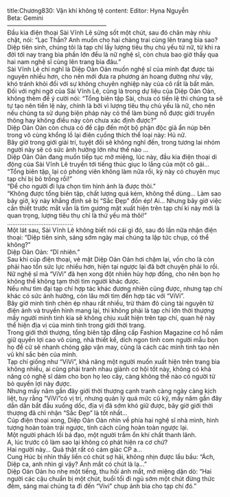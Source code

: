 title:Chương830: Vận khí không tệ
content:
Editor: Hyna Nguyễn<br>Beta: Gemini<br>————————————————–<br>Đầu kia điện thoại Sài Vĩnh Lê sửng sốt một chút, sau đó chân mày nhíu chặt, nói: “Lạc Thần? Anh muốn cho hai chàng trai cùng lên trang bìa sao? Diệp tiên sinh, chúng tôi là tạp chí lấy lượng tiêu thụ chủ yếu từ nữ, từ khi ra đời tới nay trang bìa phần lớn đều là nữ nghệ sĩ, còn chưa bao giờ thấy qua hai nam nghệ sĩ cùng lên trang bìa đâu.”<br>Sài Vĩnh Lê chỉ nghĩ là Diệp Oản Oản muốn nghệ sĩ của mình đạt được tài nguyên nhiều hơn, cho nên mới đưa ra phương án hoang đường như vậy, khó tránh khỏi đối với sự không chuyên nghiệp này của cô rất là bất mãn.<br>Đối với nghi ngờ của Sài Vĩnh Lê, cũng là trong dự liệu của Diệp Oản Oản, không thèm để ý cười nói: “Tổng biên tập Sài, chưa có tiền lệ thì chúng ta sẽ tự tạo nên tiền lệ này, chính là bởi vì lượng tiêu thụ chủ yếu là nữ, cho nên nếu chúng ta sử dụng biện pháp này có thể làm bùng nổ được giới truyền thông hay không điều này còn chưa xác định được?”<br>Diệp Oản Oản còn chưa có đề cập đến một bộ phận độc giả ẩn núp bên trong vô cùng khổng lồ lại điên cuồng thích thể loại này: Hủ nữ.<br>Bây giờ trong giới giải trí, tuyệt đối sẽ không nghĩ đến, trong tương lai nhóm người này sẽ có sức ảnh hưởng lớn như thế nào …<br>Diệp Oản Oản đang muốn tiếp tục mở miệng, lúc này, đầu kia điện thoại di động của Sài Vĩnh Lê truyền tới tiếng thúc giục lo lắng của một cô gái…<br>“Tổng biên tập, lại có phóng viên không làm nữa rồi, kỳ này có chuyên mục tạp chí bị bỏ trống rồi!”<br>“Để cho người đi lựa chọn tìm hình ảnh là được thôi.”<br>“Không được tổng biên tập, chất lượng quá kém, không thể dùng… Làm sao bây giờ, kỳ này khẳng định sẽ bị “Sắc Đẹp” đồn ép! Ai… Nhưng bây giờ việc cần thiết trước mắt vẫn là tìm gương mặt xuất hiện trên tạp chí kì này mới là quan trọng, lượng tiêu thụ chỉ là thứ yếu mà thôi!”<br>………………………………..<br>Một lát sau, Sài Vĩnh Lê không biết nói cái gì đó, sau đó lần nữa nhận điện thoại: “Diệp tiên sinh, sáng sớm ngày mai chúng ta lập tức chụp, có thể không?”<br>Diệp Oản Oản: “Dĩ nhiên.”<br>Sau khi cúp điện thoại, vẻ mặt Diệp Oản Oản hơi chậm lại, vốn cho là còn phải hao tổn sức lực nhiều hơn, hiện tại ngược lại đã bớt chuyện phải lo rồi.<br>Nữ nghệ sĩ mà “ViVi” đã hẹn xong đột nhiên hủy hợp đồng, cho nên bọn họ không thể không tạm thời tìm người khác được.<br>Nếu như tìm đại tạp chí hợp tác khác đương nhiên cũng được, nhưng tạp chí khác có sức ảnh hưởng, còn lâu mới tìm đến hợp tác với “ViVi”.<br>Bây giờ minh tinh chèn ép nhau rất nhiều, trừ thảm đỏ cùng tài nguyên từ điện ảnh và truyền hình mang lại, thì không phải là tạp chí lớn thời thượng mấy người minh tinh kia sẽ không chịu xuất hiện trên tạp chí, quan hệ này thể hiện địa vị của minh tinh trong giới thời trang.<br>Trong giới thời thượng, tổng biên tập đẳng cấp Fashion Magazine cơ hồ nắm giữ quyền lợi cao vô cùng, nhà thiết kế, dich ngon tinh com người mẫu bọn họ đề cử sẽ nhanh chóng gặp vận may, cũng là cách các minh tinh tạo nên vũ khí sắc bén của mình.<br>Tạp chí giống như “ViVi”, khả năng một người muốn xuất hiện trên trang bìa không nhiều, ai cũng phải tranh nhau giành cơ hội tốt này, không có khả năng có nghệ sĩ dám cho bọn họ leo cây, càng không thể nào có người từ bỏ quyền lợi này được.<br>Nhưng mấy năm gần đây giới thời thượng cạnh tranh càng ngày càng kịch liệt, tuy rằng “ViVi”có vị trí, nhưng quản lý quá mức cũ kỹ, mấy năm gần đây dần dần bắt đầu xuống dốc, địa vị đã sớm khó giữ được, bây giờ giới thời thượng đã chỉ nhận “Sắc Đẹp” là tốt nhất…<br>Cúp điện thoại xong, Diệp Oản Oản nhìn về phía hai nghệ sĩ nhà mình, hình tượng hoàn toàn trái ngược, tính cách cũng hoàn toàn ngược lại.<br>Một người phách lối bá đạo, một người trầm ổn khí chất thanh lãnh.<br>A, lúc trước cô làm sao lại không có phát hiện ra cơ chứ?<br>Hai người này… Quả thật rất có cảm giác CP a…<br>Cung Húc bị nhìn thấy liền có chút sợ hãi, không nhịn được lầu bầu: “Ách, Diệp ca, anh nhìn gì vậy? Ánh mắt có chút là lạ…”<br>Diệp Oản Oản ho nhẹ một tiếng, thu hồi ánh mắt, mở miệng dặn dò: “Hai người các cậu chuẩn bị một chút, buổi tối đi ngủ sớm một chút đừng thức đêm, sáng mai chúng ta đi đến “Vivi” chụp ảnh bìa cho tạp chí đó.”